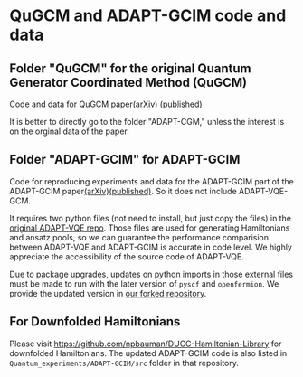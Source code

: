 # QuGCM and ADAPT-GCIM code and data

## Folder "QuGCM" for the original Quantum Generator Coordinated Method (QuGCM)

Code and data for QuGCM paper[(arXiv)](https://arxiv.org/abs/2212.09205) [(published)](https://journals.aps.org/prresearch/abstract/10.1103/PhysRevResearch.5.023200)

It is better to directly go to the folder "ADAPT-CGM," unless the interest is on the orginal data of the paper.

## Folder "ADAPT-GCIM" for ADAPT-GCIM

Code for reproducing experiments and data for the ADAPT-GCIM part of the ADAPT-GCIM paper[(arXiv)](https://arxiv.org/abs/2312.07691)[(published)](https://doi.org/10.1038/s41534-024-00916-8). So it does not include ADAPT-VQE-GCM. 

It requires two python files (not need to install, but just copy the files) in the [original ADAPT-VQE repo](https://github.com/mayhallgroup/adapt-vqe). Those files are used for generating Hamiltonians and ansatz pools, so we can guarantee the performance comparision between ADAPT-VQE and ADAPT-GCIM is accurate in code level. We highly appreciate the accessibility of the source code of ADAPT-VQE. 

Due to package upgrades, updates on python imports in those external files must be made to run with the later version of `pyscf` and `openfermion`. We provide the updated version in [our forked repository](https://github.com/Firepanda415/adapt-vqe-for-gcim/tree/master).

## For Downfolded Hamiltonians

Please visit https://github.com/npbauman/DUCC-Hamiltonian-Library for downfolded Hamiltonians. The updated ADAPT-GCIM code is also listed in `Quantum_experiments/ADAPT-GCIM/src` folder in that repository.